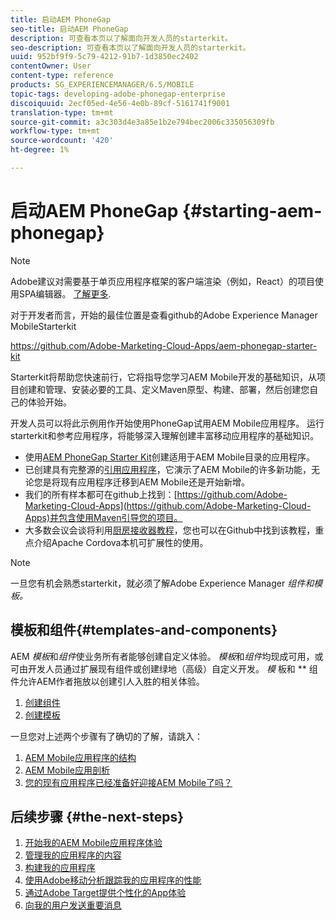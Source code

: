 ```yaml
---
title: 启动AEM PhoneGap
seo-title: 启动AEM PhoneGap
description: 可查看本页以了解面向开发人员的starterkit。
seo-description: 可查看本页以了解面向开发人员的starterkit。
uuid: 952bf9f9-5c79-4212-91b7-1d3850ec2402
contentOwner: User
content-type: reference
products: SG_EXPERIENCEMANAGER/6.5/MOBILE
topic-tags: developing-adobe-phonegap-enterprise
discoiquuid: 2ecf05ed-4e56-4e0b-89cf-5161741f9001
translation-type: tm+mt
source-git-commit: a3c303d4e3a85e1b2e794bec2006c335056309fb
workflow-type: tm+mt
source-wordcount: '420'
ht-degree: 1%

---
```



# 启动AEM PhoneGap {#starting-aem-phonegap}

>[!NOTE]
>
>Adobe建议对需要基于单页应用程序框架的客户端渲染（例如，React）的项目使用SPA编辑器。 [了解更多](/help/sites-developing/spa-overview.md).

对于开发者而言，开始的最佳位置是查看github的Adobe Experience Manager MobileStarterkit

https://github.com/Adobe-Marketing-Cloud-Apps/aem-phonegap-starter-kit

Starterkit将帮助您快速前行，它将指导您学习AEM Mobile开发的基础知识，从项目创建和管理、安装必要的工具、定义Maven原型、构建、部署，然后创建您自己的体验开始。

开发人员可以将此示例用作开始使用PhoneGap试用AEM Mobile应用程序。 运行starterkit和参考应用程序，将能够深入理解创建丰富移动应用程序的基础知识。

* 使用[AEM PhoneGap Starter Kit](https://github.com/Adobe-Marketing-Cloud-Apps/aem-phonegap-starter-kit)创建适用于AEM Mobile目录的应用程序。
* 已创建具有完整源的[引用应用程序](https://github.com/Adobe-Marketing-Cloud-Apps/aem-mobile-hybrid-reference)，它演示了AEM Mobile的许多新功能，无论您是将现有应用程序迁移到AEM Mobile还是开始新增。
* 我们的所有样本都可在github上找到：[https://github.com/Adobe-Marketing-Cloud-Apps](https://github.com/Adobe-Marketing-Cloud-Apps)并包含使用Maven引导您的项目。
* 大多数会议会谈将利用[厨房接收器教程](https://github.com/blefebvre/aem-phonegap-kitchen-sink)，您也可以在Github中找到该教程，重点介绍Apache Cordova本机可扩展性的使用。

>[!NOTE]
>
>一旦您有机会熟悉starterkit，就必须了解Adobe Experience Manager *组件和模板。*

## 模板和组件{#templates-and-components}

AEM *模板*&#x200B;和&#x200B;*组件*&#x200B;使业务所有者能够创建自定义体验。 *模板*和&#x200B;*组件*&#x200B;均现成可用，或可由开发人员通过扩展现有组件或创建绿地（高级）自定义开发。 *模* 板和 ** 组件允许AEM作者拖放以创建引人入胜的相关体验。

1. [创建组件](/help/sites-developing/components.md)
1. [创建模板](/help/sites-developing/templates.md)

一旦您对上述两个步骤有了确切的了解，请跳入：

1. [AEM Mobile应用程序的结构](/help/mobile/phonegap-structure-an-app.md)
1. [AEM Mobile应用剖析](/help/mobile/phonegap-apps-arch.md)
1. [您的现有应用程序已经准备好迎接AEM Mobile了吗？](/help/mobile/phonegap-adding-content-to-imported-app.md)

## 后续步骤 {#the-next-steps}

1. [开始我的AEM Mobile应用程序体验](/help/mobile/starting-aem-phonegap-app.md)
1. [管理我的应用程序的内容](/help/mobile/phonegap-manage-app-content.md)
1. [构建我的应用程序](/help/mobile/building-app-mobile-phonegap.md)
1. [使用Adobe移动分析跟踪我的应用程序的性能](/help/mobile/phonegap-intro-to-app-analytics.md)
1. [通过Adobe Target提供个性化的App体验](/help/mobile/phonegap-aem-mobile-content-personalization.md)
1. [向我的用户发送重要消息](/help/mobile/phonegap-push-notifications.md)
